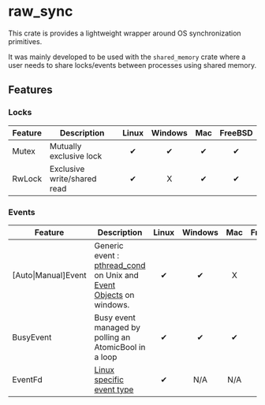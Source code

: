 # raw_sync
This crate is provides a lightweight wrapper around OS synchronization primitives.

It was mainly developed to be used with the `shared_memory` crate where a user needs to share locks/events between processes using shared memory.


## Features
### Locks
| Feature| Description | Linux | Windows| Mac| FreeBSD |
|--------|-------------|:-----:|:------:|:----:| :-----: |
|Mutex|Mutually exclusive lock|✔|✔</sup>|✔|✔|
|RwLock|Exclusive write/shared read|✔|X|✔|✔|


### Events

| Feature| Description | Linux | Windows|  Mac| FreeBSD |
|--------|-------------|:-----:|:------:|:----:| :-----: |
|\[Auto\|Manual\]Event| Generic event : [pthread_cond](https://linux.die.net/man/3/pthread_cond_init) on Unix and [Event Objects](https://msdn.microsoft.com/en-us/library/windows/desktop/ms682655.aspx) on windows. |✔|✔|X|✔|
|BusyEvent|Busy event managed by polling an AtomicBool in a loop|✔|✔|✔|✔|
|EventFd|[Linux specific event type](http://man7.org/linux/man-pages/man2/eventfd.2.html)|✔|N/A|N/A|N/A|